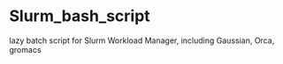 # Slurm_bash_script
lazy batch script for Slurm Workload Manager, including Gaussian, Orca, gromacs
